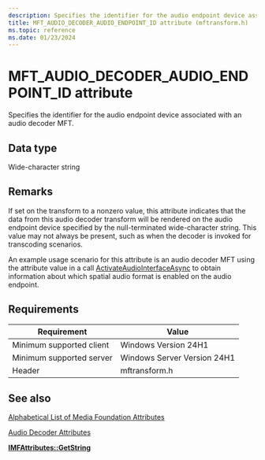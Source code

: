 ```yaml
---
description: Specifies the identifier for the audio endpoint device associated with an audio decoder MFT.
title: MFT_AUDIO_DECODER_AUDIO_ENDPOINT_ID attribute (mftransform.h)
ms.topic: reference
ms.date: 01/23/2024
---
```


# MFT\_AUDIO\_DECODER\_AUDIO\_ENDPOINT\_ID attribute

Specifies the identifier for the audio endpoint device associated with an audio decoder MFT.

## Data type

Wide-character string

## Remarks

If set on the transform to a nonzero value, this attribute indicates that the data from this audio decoder transform will be rendered on the audio endpoint device specified by the null-terminated wide-character string. This value may not always be present, such as when the decoder is invoked for transcoding scenarios.

An example usage scenario for this attribute is an audio decoder MFT using the attribute value in a call [ActivateAudioInterfaceAsync](/windows/win32/api/mmdeviceapi/nf-mmdeviceapi-activateaudiointerfaceasync) to obtain information about which spatial audio format is enabled on the audio endpoint.

## Requirements



| Requirement | Value |
|-------------------------------------|---------------------|
| Minimum supported client | Windows Version 24H1 |
| Minimum supported server | Windows Server Version 24H1 |
| Header | mftransform.h |



## See also

<dl> <dt>

[Alphabetical List of Media Foundation Attributes](alphabetical-list-of-media-foundation-attributes.md)
</dt> <dt>

[Audio Decoder Attributes](audio-decoder-attributes.md)
</dt> <dt>

[**IMFAttributes::GetString**](/windows/desktop/api/mfobjects/nf-mfobjects-imfattributes-getstring)
</dt>  </dl>

 

 
